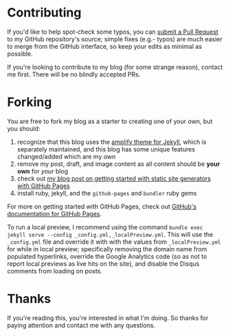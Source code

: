 # Contributing
If you'd like to help spot-check some typos, you can [submit a Pull Request](https://github.com/edm00se/DevBlog/compare) to my GitHub repository's source; simple fixes (e.g.- typos) are much easier to merge from the GitHub interface, so keep your edits as minimal as possible.

If you're looking to contribute to my blog (for some strange reason), contact me first. There will be no blindly accepted PRs.

# Forking
You are free to fork my blog as a starter to creating one of your own, but you should:

1. recognize that this blog uses the [amplify theme for Jekyll](https://github.com/ageitgey/amplify), which is separately maintained, and this blog has some unique features changed/added which are my own
2. remove my post, draft, and image content as all content should be **your own** for _your_ blog
3. check out [my blog post on getting started with static site generators with GitHub Pages](https://edm00se.io/web/the-right-tool-for-the-job)
4. install ruby, jekyll, and the `github-pages` and `bundler` ruby gems

For more on getting started with GitHub Pages, check out [GitHub's documentation for GitHub Pages](https://help.github.com/articles/using-jekyll-with-pages/).

To run a local preview, I recommend using the command `bundle exec jekyll serve --config _config.yml,_localPreview.yml`. This will use the `_config.yml` file and override it with with the values from `_localPreview.yml` for while in local preview; specifically removing the domain name from populated hyperlinks, override the Google Analytics code (so as not to report local previews as live hits on the site), and disable the Disqus comments from loading on posts.

# Thanks
If you're reading this, you're interested in what I'm doing. So thanks for paying attention and contact me with any questions.
